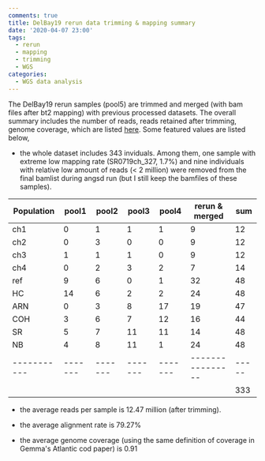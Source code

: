 ```yaml
---
comments: true
title: DelBay19 rerun data trimming & mapping summary
date: '2020-04-07 23:00'
tags:
  - rerun
  - mapping
  - trimming
  - WGS
categories:
  - WGS data analysis
---
```


The DelBay19 rerun samples (pool5) are trimmed and merged (with bam files after bt2 mapping) with previous processed datasets. The overall summary includes the number of reads, reads retained after trimming, genome coverage, which are listed [here](https://docs.google.com/spreadsheets/d/14A5CuNT15jhAgE89HAAXj6ddB3THszFZTpwYOKmu05M/edit?usp=sharing). Some featured values are listed below,

- the whole dataset includes 343 inviduals. Among them, one sample with extreme low mapping rate (SR0719ch_327, 1.7%) and nine individuals with relative low amount of reads (< 2 million) were removed from the final bamlist during angsd run (but I still keep the bamfiles of these samples). 

| Population | pool1 | pool2 | pool3 | pool4 | rerun & merged | sum |
| -----------|-------|-------|-------|-------|----------------|-----|
|     ch1    |   0   |   1   |   1   |   1   |       9        |  12 |
|     ch2    |   0   |   3   |   0   |   0   |       9        |  12 |
|     ch3    |   1   |   1   |   1   |   0   |       9        |  12 |
|     ch4    |   0   |   2   |   3   |   2   |       7        |  14 |
|     ref    |   9   |   6   |   0   |   1   |      32        |  48 |
|     HC     |  14   |   6   |   2   |   2   |      24        |  48 |
|     ARN    |   0   |   3   |   8   |  17   |      19        |  47 |
|     COH    |   3   |   6   |   7   |  12   |      16        |  44 |
|     SR     |   5   |   7   |  11   |  11   |      14        |  48 |
|     NB     |   4   |   8   |  11   |   1   |      24        |  48 |
| -----------|-------|-------|-------|-------|----------------|-----|
|            |       |       |       |       |                | 333 |

- the average reads per sample is 12.47 million (after trimming). 

- the average alignment rate is 79.27% 

- the average genome coverage (using the same definition of coverage in Gemma's Atlantic cod paper) is 0.91





